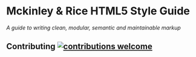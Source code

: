 # Mckinley & Rice HTML5 Style Guide

*A guide to writing clean, modular, semantic and maintainable markup*

## Contributing [![contributions welcome](https://img.shields.io/badge/contributions-welcome-brightgreen.svg?style=flat)](https://github.com/dwyl/esta/issues)